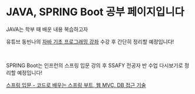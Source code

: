 # JAVA, SPRING Boot 공부 페이지입니다

JAVA는 학부 때 배운 내용 복습하고자

유튜브 동빈나의 [자바 기초 프로그래밍 강좌](https://www.youtube.com/watch?v=wjLwmWyItWI&list=PLRx0vPvlEmdBjfCADjCc41aD4G0bmdl4R) 수강 후 간단히 정리할 예정입니다!

<br>

SPRING Boot는 인프런의 스프링 입문 강의 후 SSAFY 전공자 반 수업 다시보기로 정리할 예정입니다!

[스프링 입문 - 코드로 배우는 스프링 부트, 웹 MVC, DB 접근 기술](https://www.inflearn.com/course/%EC%8A%A4%ED%94%84%EB%A7%81-%EC%9E%85%EB%AC%B8-%EC%8A%A4%ED%94%84%EB%A7%81%EB%B6%80%ED%8A%B8)


